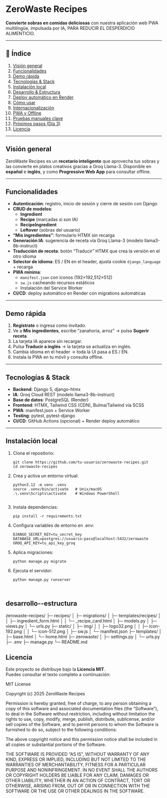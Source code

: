 # ZeroWaste Recipes

**Convierte sobras en comidas deliciosas** con nuestra aplicación web PWA multilingüe, impulsada por IA, PARA REDUCIR EL DESPERDICIO ALIMENTICIO.

---

## 📖 Índice

1. [Visión general](#visión-general)  
2. [Funcionalidades](#funcionalidades)  
3. [Demo rápida](#demo-rápida)  
4. [Tecnologías & Stack](#tecnologías--stack)  
5. [Instalación local](#instalación-local)  
6. [Desarrollo & Estructura](#desarrollo--estructura)  
7. [Deploy automático en Render](#deploy-automático-en-render)  
8. [Cómo usar](#cómo-usar)  
9. [Internacionalización](#internacionalización)  
10. [PWA y Offline](#pwa-y-offline)  
11. [Pruebas manuales clave](#pruebas-manuales-clave)  
12. [Próximos pasos (Día 3)](#próximos-pasos-día-3)  
13. [Licencia](#licencia)  

---

## Visión general

ZeroWaste Recipes es un **recetario inteligente** que aprovecha tus sobras y las convierte en platos creativos gracias a Groq Llama-3. Disponible en **español** e **inglés**, y como **Progressive Web App** para consultar offline.

---

## Funcionalidades

- **Autenticación**: registro, inicio de sesión y cierre de sesión con Django  
- **CRUD de modelos**:
  - **Ingredient**  
  - **Recipe** (marcadas si son IA)  
  - **RecipeIngredient**  
  - **Leftover** (sobras del usuario)  
- **“Mis ingredientes”**: formulario HTMX sin recarga  
- **Generación IA**: sugerencia de receta vía Groq Llama-3 (modelo llama3-8b-instruct)  
- **Traducción de receta**: botón “Traducir” HTMX que crea la versión en el otro idioma  
- **Selector de idioma**: ES / EN en el header, ajusta cookie `django_language` + recarga  
- **PWA mínima**: 
  - `manifest.json` con iconos (192×192,512×512)  
  - `sw.js` cacheando recursos estáticos  
  - Instalación del Service Worker  
- **CI/CD**: deploy automático en Render con migrations automáticas  

---

## Demo rápida

1. **Regístrate** o ingresa como invitado.  
2. Ve a **Mis ingredientes**, escribe “zanahoria, arroz” → pulsa **Sugerir receta**.  
3. La tarjeta IA aparece sin recargar.  
4. Pulsa **Traducir a inglés** → la tarjeta se actualiza en inglés.  
5. Cambia idioma en el header → toda la UI pasa a ES / EN.  
6. Instala la PWA en tu móvil y consulta offline.

---

## Tecnologías & Stack

- **Backend**: Django 5, django-htmx  
- **IA**: Groq Cloud REST (modelo llama3-8b-instruct)  
- **Base de datos**: PostgreSQL (Render)  
- **Frontend**: HTMX, Tailwind CSS (CDN), Bulma/Tailwind vía SCSS  
- **PWA**: manifest.json + Service Worker  
- **Testing**: pytest, pytest-django  
- **CI/CD**: GitHub Actions (opcional) + Render deploy automático  

---

## Instalación local

1. Clona el repositorio:
   ```
   git clone https://github.com/tu-usuario/zerowaste-recipes.git
   cd zerowaste-recipes

2. Crea y activa un entorno virtual:
    ```
    python3.12 -m venv .venv
    source .venv/bin/activate   # Unix/macOS
    .\.venv\Scripts\activate    # Windows PowerShell


3. Instala dependencias:
    ```
    pip install -r requirements.txt
    
4. Configura variables de entorno en .env:
    ```
    DJANGO_SECRET_KEY=tu_secret_key
    DATABASE_URL=postgres://usuario:pass@localhost:5432/zerowaste
    GROQ_API_KEY=tu_api_key_groq

5. Aplica migraciones:
    ```
    python manage.py migrate

6. Ejecuta el servidor:
    ```
    python manage.py runserver



## desarrollo--estructura
zerowaste-recipes/
├─ recipes/
│  ├─ migrations/
│  ├─ templates/recipes/
│  │  ├─ ingredient_form.html
│  │  └─ _recipe_card.html
│  ├─ models.py
│  ├─ views.py
│  └─ urls.py
├─ static/
│  ├─ img/
│  │  ├─ logo32.png
│  │  ├─ icon-192.png
│  │  └─ icon-512.png
│  ├─ sw.js
│  └─ manifest.json
├─ templates/
│  ├─ base.html
│  └─ home.html
├─ zerowaste/
│  ├─ settings.py
│  └─ urls.py
├─ .env
├─ manage.py
└─ README.md



## Licencia

Este proyecto se distribuye bajo la **Licencia MIT**.  
Puedes consultar el texto completo a continuación:

MIT License

Copyright (c) 2025 ZeroWaste Recipes

Permission is hereby granted, free of charge, to any person obtaining a copy
of this software and associated documentation files (the “Software”), to deal
in the Software without restriction, including without limitation the rights
to use, copy, modify, merge, publish, distribute, sublicense, and/or sell
copies of the Software, and to permit persons to whom the Software is
furnished to do so, subject to the following conditions:

The above copyright notice and this permission notice shall be included in
all copies or substantial portions of the Software.

THE SOFTWARE IS PROVIDED “AS IS”, WITHOUT WARRANTY OF ANY KIND, EXPRESS OR
IMPLIED, INCLUDING BUT NOT LIMITED TO THE WARRANTIES OF MERCHANTABILITY,
FITNESS FOR A PARTICULAR PURPOSE AND NONINFRINGEMENT. IN NO EVENT SHALL THE
AUTHORS OR COPYRIGHT HOLDERS BE LIABLE FOR ANY CLAIM, DAMAGES OR OTHER
LIABILITY, WHETHER IN AN ACTION OF CONTRACT, TORT OR OTHERWISE, ARISING FROM,
OUT OF OR IN CONNECTION WITH THE SOFTWARE OR THE USE OR OTHER DEALINGS IN
THE SOFTWARE.